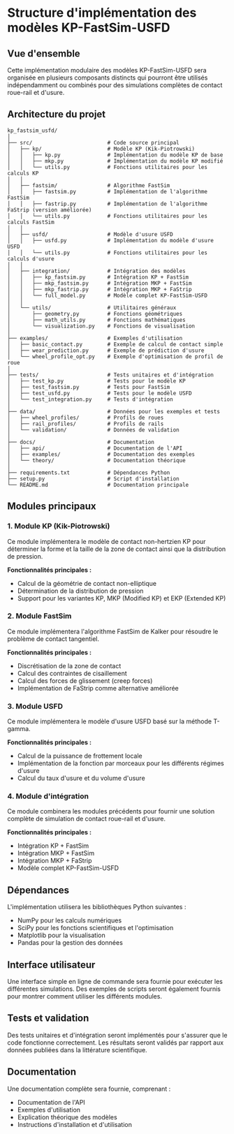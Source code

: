 # Structure d'implémentation des modèles KP-FastSim-USFD

## Vue d'ensemble

Cette implémentation modulaire des modèles KP-FastSim-USFD sera organisée en plusieurs composants distincts qui pourront être utilisés indépendamment ou combinés pour des simulations complètes de contact roue-rail et d'usure.

## Architecture du projet

```
kp_fastsim_usfd/
│
├── src/                        # Code source principal
│   ├── kp/                     # Modèle KP (Kik-Piotrowski)
│   │   ├── kp.py               # Implémentation du modèle KP de base
│   │   ├── mkp.py              # Implémentation du modèle KP modifié
│   │   └── utils.py            # Fonctions utilitaires pour les calculs KP
│   │
│   ├── fastsim/                # Algorithme FastSim
│   │   ├── fastsim.py          # Implémentation de l'algorithme FastSim
│   │   ├── fastrip.py          # Implémentation de l'algorithme FaStrip (version améliorée)
│   │   └── utils.py            # Fonctions utilitaires pour les calculs FastSim
│   │
│   ├── usfd/                   # Modèle d'usure USFD
│   │   ├── usfd.py             # Implémentation du modèle d'usure USFD
│   │   └── utils.py            # Fonctions utilitaires pour les calculs d'usure
│   │
│   ├── integration/            # Intégration des modèles
│   │   ├── kp_fastsim.py       # Intégration KP + FastSim
│   │   ├── mkp_fastsim.py      # Intégration MKP + FastSim
│   │   ├── mkp_fastrip.py      # Intégration MKP + FaStrip
│   │   └── full_model.py       # Modèle complet KP-FastSim-USFD
│   │
│   └── utils/                  # Utilitaires généraux
│       ├── geometry.py         # Fonctions géométriques
│       ├── math_utils.py       # Fonctions mathématiques
│       └── visualization.py    # Fonctions de visualisation
│
├── examples/                   # Exemples d'utilisation
│   ├── basic_contact.py        # Exemple de calcul de contact simple
│   ├── wear_prediction.py      # Exemple de prédiction d'usure
│   └── wheel_profile_opt.py    # Exemple d'optimisation de profil de roue
│
├── tests/                      # Tests unitaires et d'intégration
│   ├── test_kp.py              # Tests pour le modèle KP
│   ├── test_fastsim.py         # Tests pour FastSim
│   ├── test_usfd.py            # Tests pour le modèle USFD
│   └── test_integration.py     # Tests d'intégration
│
├── data/                       # Données pour les exemples et tests
│   ├── wheel_profiles/         # Profils de roues
│   ├── rail_profiles/          # Profils de rails
│   └── validation/             # Données de validation
│
├── docs/                       # Documentation
│   ├── api/                    # Documentation de l'API
│   ├── examples/               # Documentation des exemples
│   └── theory/                 # Documentation théorique
│
├── requirements.txt            # Dépendances Python
├── setup.py                    # Script d'installation
└── README.md                   # Documentation principale
```

## Modules principaux

### 1. Module KP (Kik-Piotrowski)

Ce module implémentera le modèle de contact non-hertzien KP pour déterminer la forme et la taille de la zone de contact ainsi que la distribution de pression.

**Fonctionnalités principales :**
- Calcul de la géométrie de contact non-elliptique
- Détermination de la distribution de pression
- Support pour les variantes KP, MKP (Modified KP) et EKP (Extended KP)

### 2. Module FastSim

Ce module implémentera l'algorithme FastSim de Kalker pour résoudre le problème de contact tangentiel.

**Fonctionnalités principales :**
- Discrétisation de la zone de contact
- Calcul des contraintes de cisaillement
- Calcul des forces de glissement (creep forces)
- Implémentation de FaStrip comme alternative améliorée

### 3. Module USFD

Ce module implémentera le modèle d'usure USFD basé sur la méthode T-gamma.

**Fonctionnalités principales :**
- Calcul de la puissance de frottement locale
- Implémentation de la fonction par morceaux pour les différents régimes d'usure
- Calcul du taux d'usure et du volume d'usure

### 4. Module d'intégration

Ce module combinera les modules précédents pour fournir une solution complète de simulation de contact roue-rail et d'usure.

**Fonctionnalités principales :**
- Intégration KP + FastSim
- Intégration MKP + FastSim
- Intégration MKP + FaStrip
- Modèle complet KP-FastSim-USFD

## Dépendances

L'implémentation utilisera les bibliothèques Python suivantes :
- NumPy pour les calculs numériques
- SciPy pour les fonctions scientifiques et l'optimisation
- Matplotlib pour la visualisation
- Pandas pour la gestion des données

## Interface utilisateur

Une interface simple en ligne de commande sera fournie pour exécuter les différentes simulations. Des exemples de scripts seront également fournis pour montrer comment utiliser les différents modules.

## Tests et validation

Des tests unitaires et d'intégration seront implémentés pour s'assurer que le code fonctionne correctement. Les résultats seront validés par rapport aux données publiées dans la littérature scientifique.

## Documentation

Une documentation complète sera fournie, comprenant :
- Documentation de l'API
- Exemples d'utilisation
- Explication théorique des modèles
- Instructions d'installation et d'utilisation
